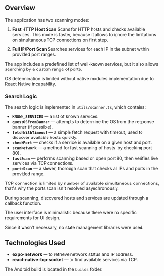 ## Overview

The application has two scanning modes:

1. **Fast HTTP Host Scan**
   Scans for HTTP hosts and checks available services. This mode is faster, because it allows to ignore the limitations on simultaneous TCP connections on first step.

2. **Full IP/Port Scan**
   Searches services for each IP in the subnet within provided port ranges.

The app includes a predefined list of well-known services, but it also allows searching by a custom range of ports.

OS determination is limited without native modules implementation due to React Native incapability.

### Search Logic

The search logic is implemented in `utils/scanner.ts`, which contains:

- **`KNOWN_SERVICES`** — a list of known services.
- **`guessOSFromBanner`** — attempts to determine the OS from the response banner (if possible).
- **`fetchWithTimeout`** — a simple fetch request with timeout, used to discover available hosts quickly.
- **`checkPort`** — checks if a service is available on a given host and port.
- **`scanNetwork`** — a method for fast scanning of hosts (by checking port 80).
- **`fastScan`** — performs scanning based on open port 80, then verifies live services via TCP connections.
- **`portsScan`** — a slower, thorough scan that checks all IPs and ports in the provided range.

TCP connection is limited by number of available simultaneous connections, that's why the ports scan isn't resolved asynchronously.

During scanning, discovered hosts and services are updated through a callback function.

The user interface is minimalistic because there were no specific requirements for UI design.

Since it wasn’t necessary, no state management libraries were used.

## Technologies Used

- **expo-network** — to retrieve network status and IP address.
- **react-native-tcp-socket** — to find available services via TCP.

The Android build is located in the `builds` folder.
